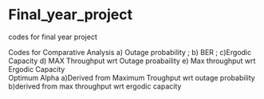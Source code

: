 # Final_year_project
codes for final year project

Codes for 
    Comparative Analysis
        a) Outage probability ;
        b) BER ;
        c)Ergodic Capacity
        d) MAX Throughput wrt Outage proabaility
        e) Max throughput wrt Ergodic Capacity      
    Optimum Alpha
        a)Derived from Maximum Troughput wrt outage probability
        b)derived from max throughput wrt ergodic capacity
     
